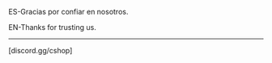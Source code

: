 ES-Gracias por confiar en nosotros.

EN-Thanks for trusting us.
 ________________
[discord.gg/cshop]